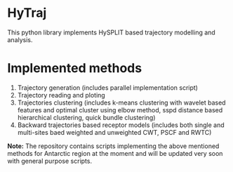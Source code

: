 # HyTraj

This python library implements HySPLIT based trajectory modelling and analysis.

# Implemented methods 
1. Trajectory generation (includes parallel implementation script)
2. Trajectory reading and ploting
3. Trajectories clustering (includes k-means clustering with wavelet based features and optimal cluster using elbow method, sspd distance based hierarchical clustering, quick bundle clustering)
4. Backward trajectories based receptor models (includes both single and multi-sites baed weighted and unweighted CWT, PSCF and RWTC)

**Note:** The repository contains scripts implementing the above mentioned methods for Antarctic region at the moment and will be updated very soon with general purpose scripts.